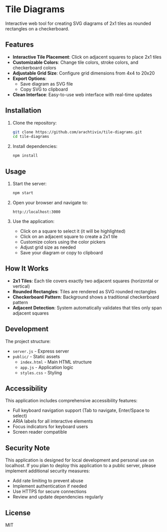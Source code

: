 # Tile Diagrams

Interactive web tool for creating SVG diagrams of 2x1 tiles as rounded rectangles on a checkerboard.

## Features

- **Interactive Tile Placement**: Click on adjacent squares to place 2x1 tiles
- **Customizable Colors**: Change tile colors, stroke colors, and checkerboard colors
- **Adjustable Grid Size**: Configure grid dimensions from 4x4 to 20x20
- **Export Options**: 
  - Save diagram as SVG file
  - Copy SVG to clipboard
- **Clean Interface**: Easy-to-use web interface with real-time updates

## Installation

1. Clone the repository:
   ```bash
   git clone https://github.com/arachtivix/tile-diagrams.git
   cd tile-diagrams
   ```

2. Install dependencies:
   ```bash
   npm install
   ```

## Usage

1. Start the server:
   ```bash
   npm start
   ```

2. Open your browser and navigate to:
   ```
   http://localhost:3000
   ```

3. Use the application:
   - Click on a square to select it (it will be highlighted)
   - Click on an adjacent square to create a 2x1 tile
   - Customize colors using the color pickers
   - Adjust grid size as needed
   - Save your diagram or copy to clipboard

## How It Works

- **2x1 Tiles**: Each tile covers exactly two adjacent squares (horizontal or vertical)
- **Rounded Rectangles**: Tiles are rendered as SVG rounded rectangles
- **Checkerboard Pattern**: Background shows a traditional checkerboard pattern
- **Adjacent Detection**: System automatically validates that tiles only span adjacent squares

## Development

The project structure:
- `server.js` - Express server
- `public/` - Static assets
  - `index.html` - Main HTML structure
  - `app.js` - Application logic
  - `styles.css` - Styling

## Accessibility

This application includes comprehensive accessibility features:
- Full keyboard navigation support (Tab to navigate, Enter/Space to select)
- ARIA labels for all interactive elements
- Focus indicators for keyboard users
- Screen reader compatible

## Security Note

This application is designed for local development and personal use on localhost. If you plan to deploy this application to a public server, please implement additional security measures:
- Add rate limiting to prevent abuse
- Implement authentication if needed
- Use HTTPS for secure connections
- Review and update dependencies regularly

## License

MIT
